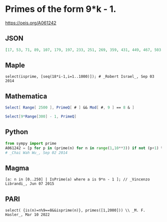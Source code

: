 # Primes of the form 9\*k \- 1\.
https://oeis.org/A061242
## JSON
```JSON
[17, 53, 71, 89, 107, 179, 197, 233, 251, 269, 359, 431, 449, 467, 503, 521, 557, 593, 647, 683, 701, 719, 773, 809, 827, 863, 881, 953, 971, 1061, 1097, 1151, 1187, 1223, 1259, 1277, 1367, 1439, 1493, 1511, 1583, 1601, 1619, 1637, 1709, 1871, 1889, 1907]
```
## Maple
```Maple
select(isprime, [seq(18*i-1,i=1..1000)]); # _Robert Israel_, Sep 03 2014
```
## Mathematica
```Mathematica
Select[ Range[ 2500 ], PrimeQ[ # ] && Mod[ #, 9 ] == 8 & ]
```
```Mathematica
Select[9*Range[300] - 1, PrimeQ]
```
## Python
```Python
from sympy import prime
A061242 = [p for p in (prime(n) for n in range(1,10**3)) if not (p+1) % 18]
# _Chai Wah Wu_, Sep 02 2014
```
## Magma
```Magma
[a: n in [0..250] | IsPrime(a) where a is 9*n - 1 ]; // _Vincenzo Librandi_, Jun 07 2015
```
## PARI
```PARI
select( {is(n)=n%9==8&&isprime(n)}, primes([1,2000])) \\ _M. F. Hasler_, Mar 10 2022
```
